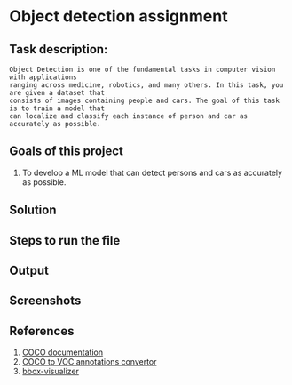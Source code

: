 
# Object detection assignment

## Task description:
```
Object Detection is one of the fundamental tasks in computer vision with applications
ranging across medicine, robotics, and many others. In this task, you are given a dataset that
consists of images containing people and cars. The goal of this task is to train a model that
can localize and classify each instance of person and car as accurately as possible.
```


## Goals of this project
1. To develop a ML model that can detect persons and cars as accurately as possible.


## Solution



## Steps to run the file


## Output


## Screenshots




## References
1. [COCO documentation](https://arxiv.org/pdf/1405.0312.pdf)
2. [COCO to VOC annotations convertor](https://pypi.org/project/imgann/)
3. [bbox-visualizer](https://bbox-visualizer.readthedocs.io/en/latest/)
